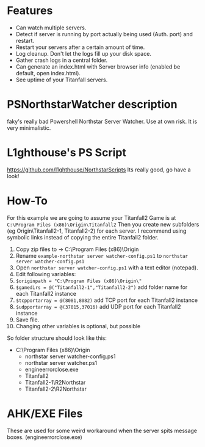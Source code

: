 # Features
- Can watch multiple servers.
- Detect if server is running by port actually being used (Auth. port) and restart.
- Restart your servers after a certain amount of time.
- Log cleanup. Don't let the logs fill up your disk space.
- Gather crash logs in a central folder.
- Can generate an index.html with Server browser info (enabled be default, open index.html).
- See uptime of your Titanfall servers.
# PSNorthstarWatcher description
faky's really bad Powershell Northstar Server Watcher. Use at own risk. It is very minimalistic.
# L1ghthouse's PS Script
https://github.com/l1ghthouse/NorthstarScripts
Its really good, go have a look!
# How-To
For this example we are going to assume your Titanfall2 Game is at `C:\Program Files (x86)\Origin\Titanfall2`
Then you create new subfolders (eg Origin\Titanfall2-1, Titanfall2-2) for each server. I recommend using symbolic links instead of copying the entire Titanfall2 folder.
1) Copy zip files to -> C:\Program Files (x86)\Origin
2) Rename `example-northstar server watcher-config.ps1` to `northstar server watcher-config.ps1` 
3) Open `northstar server watcher-config.ps1` with a text editor (notepad).
4) Edit following variables:
5) `$originpath = "C:\Program Files (x86)\Origin\"`
6) `$gamedirs = @("Titanfall2-1","Titanfall2-2")` add folder name for each Titanfall2 instance
7) `$tcpportarray = @(8081,8082)` add TCP port for each Titanfall2 instance
8) `$udpportarray = @(37015,37016)` add UDP port for each Titanfall2 instance
9) Save file. 
10) Changing other variables is optional, but possible

So folder structure should look like this:
- C:\Program Files (x86)\Origin
  - northstar server watcher-config.ps1
  - northstar server watcher.ps1
  - engineerrorclose.exe
  - Titanfall2
  - Titanfall2-1\R2Northstar
  - Titanfall2-2\R2Northstar
# AHK/EXE Files
These are used for some weird workaround when the server spits message boxes. (engineerrorclose.exe)
